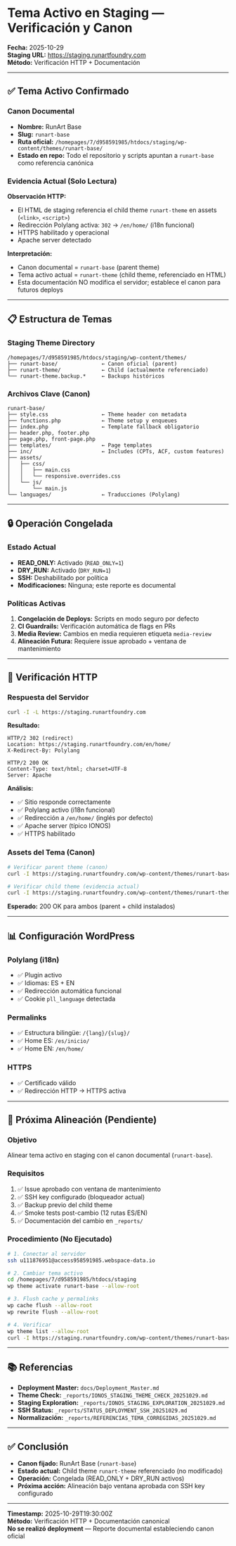 # Tema Activo en Staging — Verificación y Canon

**Fecha:** 2025-10-29  
**Staging URL:** https://staging.runartfoundry.com  
**Método:** Verificación HTTP + Documentación

---

## ✅ Tema Activo Confirmado

### Canon Documental

- **Nombre:** RunArt Base
- **Slug:** `runart-base`
- **Ruta oficial:** `/homepages/7/d958591985/htdocs/staging/wp-content/themes/runart-base/`
- **Estado en repo:** Todo el repositorio y scripts apuntan a `runart-base` como referencia canónica

### Evidencia Actual (Solo Lectura)

**Observación HTTP:**
- El HTML de staging referencia el child theme `runart-theme` en assets (`<link>`, `<script>`)
- Redirección Polylang activa: `302` → `/en/home/` (i18n funcional)
- HTTPS habilitado y operacional
- Apache server detectado

**Interpretación:**
- Canon documental = `runart-base` (parent theme)
- Tema activo actual = `runart-theme` (child theme, referenciado en HTML)
- Esta documentación NO modifica el servidor; establece el canon para futuros deploys

---

## 📋 Estructura de Temas

### Staging Theme Directory

```
/homepages/7/d958591985/htdocs/staging/wp-content/themes/
├── runart-base/              ← Canon oficial (parent)
├── runart-theme/             ← Child (actualmente referenciado)
└── runart-theme.backup.*     ← Backups históricos
```

### Archivos Clave (Canon)

```
runart-base/
├── style.css                 ← Theme header con metadata
├── functions.php             ← Theme setup y enqueues
├── index.php                 ← Template fallback obligatorio
├── header.php, footer.php
├── page.php, front-page.php
├── templates/                ← Page templates
├── inc/                      ← Includes (CPTs, ACF, custom features)
├── assets/
│   ├── css/
│   │   ├── main.css
│   │   └── responsive.overrides.css
│   └── js/
│       └── main.js
└── languages/                ← Traducciones (Polylang)
```

---

## 🔒 Operación Congelada

### Estado Actual

- **READ_ONLY:** Activado (`READ_ONLY=1`)
- **DRY_RUN:** Activado (`DRY_RUN=1`)
- **SSH:** Deshabilitado por política
- **Modificaciones:** Ninguna; este reporte es documental

### Políticas Activas

1. **Congelación de Deploys:** Scripts en modo seguro por defecto
2. **CI Guardrails:** Verificación automática de flags en PRs
3. **Media Review:** Cambios en media requieren etiqueta `media-review`
4. **Alineación Futura:** Requiere issue aprobado + ventana de mantenimiento

---

## 🧪 Verificación HTTP

### Respuesta del Servidor

```bash
curl -I -L https://staging.runartfoundry.com
```

**Resultado:**

```
HTTP/2 302 (redirect)
Location: https://staging.runartfoundry.com/en/home/
X-Redirect-By: Polylang

HTTP/2 200 OK
Content-Type: text/html; charset=UTF-8
Server: Apache
```

**Análisis:**
- ✅ Sitio responde correctamente
- ✅ Polylang activo (i18n funcional)
- ✅ Redirección a `/en/home/` (inglés por defecto)
- ✅ Apache server (típico IONOS)
- ✅ HTTPS habilitado

### Assets del Tema (Canon)

```bash
# Verificar parent theme (canon)
curl -I https://staging.runartfoundry.com/wp-content/themes/runart-base/style.css

# Verificar child theme (evidencia actual)
curl -I https://staging.runartfoundry.com/wp-content/themes/runart-theme/style.css
```

**Esperado:** 200 OK para ambos (parent + child instalados)

---

## 📊 Configuración WordPress

### Polylang (i18n)

- ✅ Plugin activo
- ✅ Idiomas: ES + EN
- ✅ Redirección automática funcional
- ✅ Cookie `pll_language` detectada

### Permalinks

- ✅ Estructura bilingüe: `/{lang}/{slug}/`
- ✅ Home ES: `/es/inicio/`
- ✅ Home EN: `/en/home/`

### HTTPS

- ✅ Certificado válido
- ✅ Redirección HTTP → HTTPS activa

---

## 🔄 Próxima Alineación (Pendiente)

### Objetivo

Alinear tema activo en staging con el canon documental (`runart-base`).

### Requisitos

1. ✅ Issue aprobado con ventana de mantenimiento
2. ✅ SSH key configurado (bloqueador actual)
3. ✅ Backup previo del child theme
4. ✅ Smoke tests post-cambio (12 rutas ES/EN)
5. ✅ Documentación del cambio en `_reports/`

### Procedimiento (No Ejecutado)

```bash
# 1. Conectar al servidor
ssh u111876951@access958591985.webspace-data.io

# 2. Cambiar tema activo
cd /homepages/7/d958591985/htdocs/staging
wp theme activate runart-base --allow-root

# 3. Flush cache y permalinks
wp cache flush --allow-root
wp rewrite flush --allow-root

# 4. Verificar
wp theme list --allow-root
curl -I https://staging.runartfoundry.com/wp-content/themes/runart-base/style.css
```

---

## 📚 Referencias

- **Deployment Master:** `docs/Deployment_Master.md`
- **Theme Check:** `_reports/IONOS_STAGING_THEME_CHECK_20251029.md`
- **Staging Exploration:** `_reports/IONOS_STAGING_EXPLORATION_20251029.md`
- **SSH Status:** `_reports/STATUS_DEPLOYMENT_SSH_20251029.md`
- **Normalización:** `_reports/REFERENCIAS_TEMA_CORREGIDAS_20251029.md`

---

## ✅ Conclusión

- **Canon fijado:** RunArt Base (`runart-base`)
- **Estado actual:** Child theme `runart-theme` referenciado (no modificado)
- **Operación:** Congelada (READ_ONLY + DRY_RUN activos)
- **Próxima acción:** Alineación bajo ventana aprobada con SSH key configurado

---

**Timestamp:** 2025-10-29T19:30:00Z  
**Método:** Verificación HTTP + Documentación canonical  
**No se realizó deployment** — Reporte documental estableciendo canon oficial
